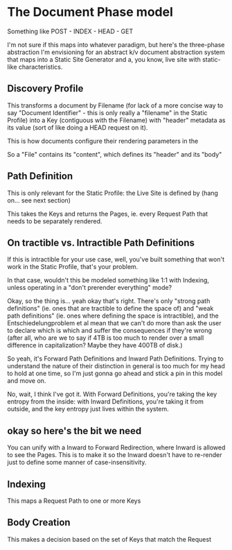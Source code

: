 # The Document Phase model

Something like POST - INDEX - HEAD - GET

I'm not sure if this maps into whatever paradigm, but here's the three-phase abstraction I'm envisioning for an abstract k/v document abstraction system that maps into a Static Site Generator and a, you know, live site with static-like characteristics.

## Discovery Profile

This transforms a document by Filename (for lack of a more concise way to say "Document Identifier" - this is only really a "filename" in the Static Profile) into a Key (contiguous with the Filename) with "header" metadata as its value (sort of like doing a HEAD request on it).

This is how documents configure their rendering parameters in the

So a "File" contains its "content", which defines its "header" and its "body"

## Path Definition

This is only relevant for the Static Profile: the Live Site is defined by (hang on... see next section)

This takes the Keys and returns the Pages, ie. every Request Path that needs to be separately rendered.

## On tractible vs. Intractible Path Definitions

If this is intractible for your use case, well, you've built something that won't work in the Static Profile, that's your problem.

In that case, wouldn't this be modeled something like 1:1 with Indexing, unless operating in a "don't prerender everything" mode?

Okay, so the thing is... yeah okay that's right. There's only "strong path definitions" (ie. ones that are tractible to define the space of) and "weak path definitions" (ie. ones where defining the space is intractible), and the Entschiedelungproblem et al mean that we can't do more than ask the user to declare which is which and suffer the consequences if they're wrong (after all, who are we to say if 4TB is too much to render over a small difference in capitalization? Maybe they have 400TB of disk.)

So yeah, it's Forward Path Definitions and Inward Path Definitions. Trying to understand the nature of their distinction in general is too much for my head to hold at one time, so I'm just gonna go ahead and stick a pin in this model and move on.

No, wait, I think I've got it. With Forward Definitions, you're taking the key entropy from the inside: with Inward Definitions, you're taking it from outside, and the key entropy just lives within the system.

## okay so here's the bit we need

You can unify with a Inward to Forward Redirection, where Inward is allowed to see the Pages. This is to make it so the Inward doesn't have to re-render just to define some manner of case-insensitivity.

## Indexing

This maps a Request Path to one or more Keys

## Body Creation

This makes a decision based on the set of Keys that match the Request
